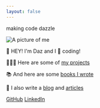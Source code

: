 ```yaml
---
layout: false
---
```


<div class="two-column grid align-vertical">
    <p class="text-xl gradient-text text-right brand-font bold uppercase no-margin">
        making code dazzle
    </p>
    <img id="pic" src="/images/muppet.webp" alt="A picture of me" class="daz dropshadow align-vertical">
</div>

<div class="text-center">

<p class="text-l bold">👋 HEY! I'm Daz and I 💜 coding!</p>

👨🏼‍💻 Here are some of [my projects](/projects)

📚 And here are some [books I wrote](/books)

📝 I also write a [blog](/blog) and [ articles](https://www.sitepoint.com/author/djones/)

<i class="fa-brands fa-github"></i> [GitHub](https://github.com/daz-codes) <i class="fa-brands fa-linkedin"></i> [LinkedIn](https://www.linkedin.com/in/daz-codes/)

</div>
